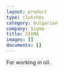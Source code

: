 ```yaml
---
layout: product
type: clutches
category: bulgarian
company: Sigma
title: SIGMA
images: []
documents: []
---
```

For working in oil.
